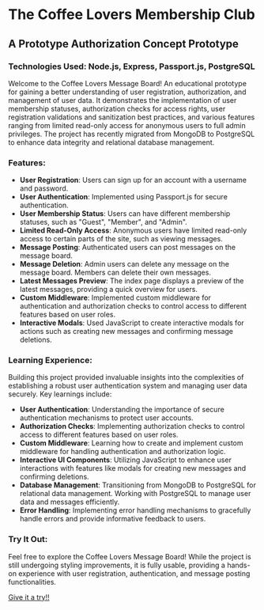 # The Coffee Lovers Membership Club

## A Prototype Authorization Concept Prototype

### Technologies Used: Node.js, Express, Passport.js, PostgreSQL

Welcome to the Coffee Lovers Message Board! An educational prototype for gaining a better understanding of user registration, authorization, and management of user data. It demonstrates the implementation of user membership statuses, authorization checks for access rights, user registration validations and sanitization best practices, and various features ranging from limited read-only access for anonymous users to full admin privileges. The project has recently migrated from MongoDB to PostgreSQL to enhance data integrity and relational database management.

### Features:

-   **User Registration**: Users can sign up for an account with a username and password.
-   **User Authentication**: Implemented using Passport.js for secure authentication.
-   **User Membership Status**: Users can have different membership statuses, such as "Guest", "Member", and "Admin".
-   **Limited Read-Only Access**: Anonymous users have limited read-only access to certain parts of the site, such as viewing messages.
-   **Message Posting**: Authenticated users can post messages on the message board.
-   **Message Deletion**: Admin users can delete any message on the message board. Members can delete their own messages.
-   **Latest Messages Preview**: The index page displays a preview of the latest messages, providing a quick overview for users.
-   **Custom Middleware**: Implemented custom middleware for authentication and authorization checks to control access to different features based on user roles.
-   **Interactive Modals**: Used JavaScript to create interactive modals for actions such as creating new messages and confirming message deletions.

### Learning Experience:

Building this project provided invaluable insights into the complexities of establishing a robust user authentication system and managing user data securely. Key learnings include:

-   **User Authentication**: Understanding the importance of secure authentication mechanisms to protect user accounts.
-   **Authorization Checks**: Implementing authorization checks to control access to different features based on user roles.
-   **Custom Middleware**: Learning how to create and implement custom middleware for handling authentication and authorization logic.
-   **Interactive UI Components**: Utilizing JavaScript to enhance user interactions with features like modals for creating new messages and confirming deletions.
-   **Database Management**: Transitioning from MongoDB to PostgreSQL for relational data management. Working with PostgreSQL to manage user data and messages efficiently.
-   **Error Handling**: Implementing error handling mechanisms to gracefully handle errors and provide informative feedback to users.

### Try It Out:

Feel free to explore the Coffee Lovers Message Board! While the project is still undergoing styling improvements, it is fully usable, providing a hands-on experience with user registration, authentication, and message posting functionalities.

[Give it a try!!](https://coffee-lovers-club-postgresql.adaptable.app/messageboard)
